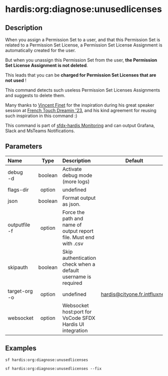 <!-- This file has been generated with command 'sf hardis:doc:plugin:generate'. Please do not update it manually or it may be overwritten -->
# hardis:org:diagnose:unusedlicenses

## Description

When you assign a Permission Set to a user, and that this Permission Set is related to a Permission Set License, a Permission Set License Assignment is automatically created for the user.

But when you unassign this Permission Set from the user, **the Permission Set License Assignment is not deleted**.

This leads that you can be **charged for Permission Set Licenses that are not used** !

This command detects such useless Permission Set Licenses Assignments and suggests to delete them.

Many thanks to [Vincent Finet](https://www.linkedin.com/in/vincentfinet/) for the inspiration during his great speaker session at [French Touch Dreamin '23](https://frenchtouchdreamin.com/), and his kind agreement for reusing such inspiration in this command :)

This command is part of [sfdx-hardis Monitoring](https://sfdx-hardis.cloudity.com/salesforce-monitoring-unused-licenses/) and can output Grafana, Slack and MsTeams Notifications.


## Parameters

| Name              |  Type   | Description                                                       |           Default            | Required | Options |
|:------------------|:-------:|:------------------------------------------------------------------|:----------------------------:|:--------:|:-------:|
| debug<br/>-d      | boolean | Activate debug mode (more logs)                                   |                              |          |         |
| flags-dir         | option  | undefined                                                         |                              |          |         |
| json              | boolean | Format output as json.                                            |                              |          |         |
| outputfile<br/>-f | option  | Force the path and name of output report file. Must end with .csv |                              |          |         |
| skipauth          | boolean | Skip authentication check when a default username is required     |                              |          |         |
| target-org<br/>-o | option  | undefined                                                         | hardis@cityone.fr.intfluxne2 |          |         |
| websocket         | option  | Websocket host:port for VsCode SFDX Hardis UI integration         |                              |          |         |

## Examples

```shell
sf hardis:org:diagnose:unusedlicenses
```

```shell
sf hardis:org:diagnose:unusedlicenses --fix
```


